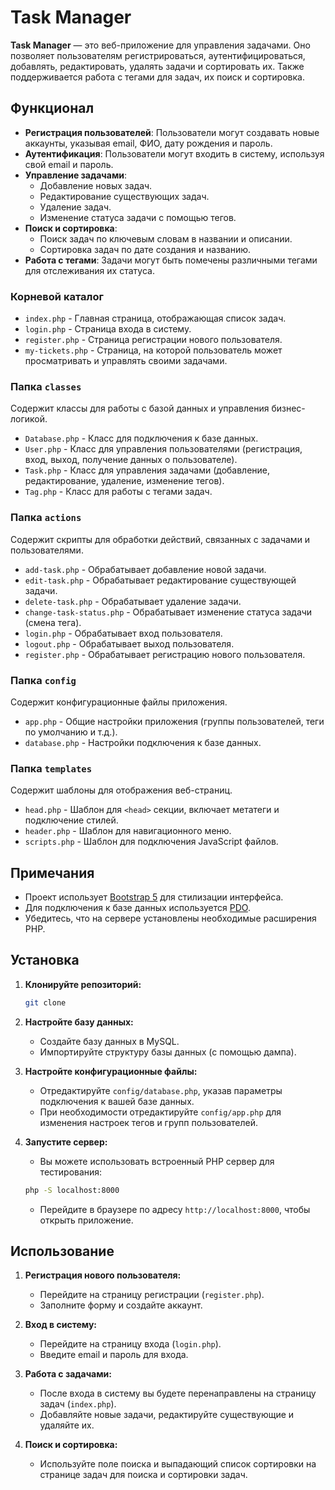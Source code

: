 # Task Manager

**Task Manager** — это веб-приложение для управления задачами. Оно позволяет пользователям регистрироваться, аутентифицироваться, добавлять, редактировать, удалять задачи и сортировать их. Также поддерживается работа с тегами для задач, их поиск и сортировка.

## Функционал

- **Регистрация пользователей**: Пользователи могут создавать новые аккаунты, указывая email, ФИО, дату рождения и пароль.
- **Аутентификация**: Пользователи могут входить в систему, используя свой email и пароль.
- **Управление задачами**:
  - Добавление новых задач.
  - Редактирование существующих задач.
  - Удаление задач.
  - Изменение статуса задачи с помощью тегов.
- **Поиск и сортировка**:
  - Поиск задач по ключевым словам в названии и описании.
  - Сортировка задач по дате создания и названию.
- **Работа с тегами**: Задачи могут быть помечены различными тегами для отслеживания их статуса.

### Корневой каталог

- `index.php` - Главная страница, отображающая список задач.
- `login.php` - Страница входа в систему.
- `register.php` - Страница регистрации нового пользователя.
- `my-tickets.php` - Страница, на которой пользователь может просматривать и управлять своими задачами.

### Папка `classes`

Содержит классы для работы с базой данных и управления бизнес-логикой.

- `Database.php` - Класс для подключения к базе данных.
- `User.php` - Класс для управления пользователями (регистрация, вход, выход, получение данных о пользователе).
- `Task.php` - Класс для управления задачами (добавление, редактирование, удаление, изменение тегов).
- `Tag.php` - Класс для работы с тегами задач.

### Папка `actions`

Содержит скрипты для обработки действий, связанных с задачами и пользователями.

- `add-task.php` - Обрабатывает добавление новой задачи.
- `edit-task.php` - Обрабатывает редактирование существующей задачи.
- `delete-task.php` - Обрабатывает удаление задачи.
- `change-task-status.php` - Обрабатывает изменение статуса задачи (смена тега).
- `login.php` - Обрабатывает вход пользователя.
- `logout.php` - Обрабатывает выход пользователя.
- `register.php` - Обрабатывает регистрацию нового пользователя.

### Папка `config`

Содержит конфигурационные файлы приложения.

- `app.php` - Общие настройки приложения (группы пользователей, теги по умолчанию и т.д.).
- `database.php` - Настройки подключения к базе данных.

### Папка `templates`

Содержит шаблоны для отображения веб-страниц.

- `head.php` - Шаблон для `<head>` секции, включает метатеги и подключение стилей.
- `header.php` - Шаблон для навигационного меню.
- `scripts.php` - Шаблон для подключения JavaScript файлов.

## Примечания

- Проект использует [Bootstrap 5](https://getbootstrap.com/) для стилизации интерфейса.
- Для подключения к базе данных используется [PDO](https://www.php.net/manual/ru/book.pdo.php).
- Убедитесь, что на сервере установлены необходимые расширения PHP.


## Установка

1. **Клонируйте репозиторий:**

    ```bash
    git clone 
    ```

2. **Настройте базу данных:**
    - Создайте базу данных в MySQL.
    - Импортируйте структуру базы данных (с помощью дампа).

3. **Настройте конфигурационные файлы:**
    - Отредактируйте `config/database.php`, указав параметры подключения к вашей базе данных.
    - При необходимости отредактируйте `config/app.php` для изменения настроек тегов и групп пользователей.

4. **Запустите сервер:**
    - Вы можете использовать встроенный PHP сервер для тестирования:

    ```bash
    php -S localhost:8000
    ```

    - Перейдите в браузере по адресу `http://localhost:8000`, чтобы открыть приложение.

## Использование

1. **Регистрация нового пользователя:**
    - Перейдите на страницу регистрации (`register.php`).
    - Заполните форму и создайте аккаунт.

2. **Вход в систему:**
    - Перейдите на страницу входа (`login.php`).
    - Введите email и пароль для входа.

3. **Работа с задачами:**
    - После входа в систему вы будете перенаправлены на страницу задач (`index.php`).
    - Добавляйте новые задачи, редактируйте существующие и удаляйте их.

4. **Поиск и сортировка:**
    - Используйте поле поиска и выпадающий список сортировки на странице задач для поиска и сортировки задач.





